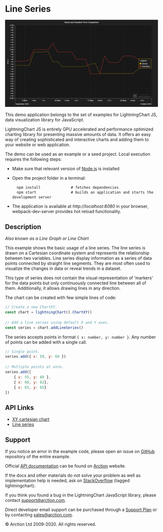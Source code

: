 # Line Series

![Line Series](lineSeries.png)

This demo application belongs to the set of examples for LightningChart JS, data visualization library for JavaScript.

LightningChart JS is entirely GPU accelerated and performance optimized charting library for presenting massive amounts of data. It offers an easy way of creating sophisticated and interactive charts and adding them to your website or web application.

The demo can be used as an example or a seed project. Local execution requires the following steps:

- Make sure that relevant version of [Node.js](https://nodejs.org/en/download/) is installed
- Open the project folder in a terminal:

        npm install              # fetches dependencies
        npm start                # builds an application and starts the development server

- The application is available at *http://localhost:8080* in your browser, webpack-dev-server provides hot reload functionality.


## Description

*Also known as a Line Graph or Line Chart*

This example shows the basic usage of a line series. The line series is drawn on a Cartesian coordinate system and represents the relationship between two variables. Line series display information as a series of data points connected by straight line segments. They are most often used to visualize the changes in data or reveal trends in a dataset.

This type of series does not contain the visual representation of 'markers' for the data points but only continuously connected line between all of them. Additionally, it allows drawing lines in any direction.

The chart can be created with few simple lines of code:

```javascript
// Create a new ChartXY.
const chart = lightningChart().ChartXY()

// Add a line series using default X and Y axes.
const series = chart.addLineSeries()
```

The series accepts points in format `{ x: number, y: number }`. Any number of points can be added with a single call.

```javascript
// Single point.
series.add({ x: 50, y: 60 })

// Multiple points at once.
series.add([
    { x: 55, y: 60 },
    { x: 60, y: 62},
    { x: 65, y: 65}
])
```


## API Links

* [XY cartesian chart]
* [Line series]


## Support

If you notice an error in the example code, please open an issue on [GitHub][0] repository of the entire example.

Official [API documentation][1] can be found on [Arction][2] website.

If the docs and other materials do not solve your problem as well as implementation help is needed, ask on [StackOverflow][3] (tagged lightningchart).

If you think you found a bug in the LightningChart JavaScript library, please contact support@arction.com.

Direct developer email support can be purchased through a [Support Plan][4] or by contacting sales@arction.com.

[0]: https://github.com/Arction/
[1]: https://www.arction.com/lightningchart-js-api-documentation/
[2]: https://www.arction.com
[3]: https://stackoverflow.com/questions/tagged/lightningchart
[4]: https://www.arction.com/support-services/

© Arction Ltd 2009-2020. All rights reserved.


[XY cartesian chart]: https://www.arction.com/lightningchart-js-api-documentation/v3.0.0/classes/chartxy.html
[Line series]: https://www.arction.com/lightningchart-js-api-documentation/v3.0.0/classes/lineseries.html

